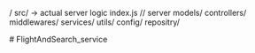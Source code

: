 /
    src/  -> actual server logic 
        index.js // server
        models/
        controllers/
        middlewares/
        services/
        utils/
        config/
        repositry/ 




#   F l i g h t A n d S e a r c h _ s e r v i c e  
 